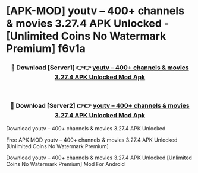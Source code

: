 # [APK-MOD] youtv – 400+ channels & movies 3.27.4 APK Unlocked - [Unlimited Coins No Watermark Premium] f6v1a



<div align="center">
<h3>🔴 Download [Server1] 👉👉 <a href="https://momento.my/?title=youtv_–_400+_channels_&_movies_3.27.4_APK_Unlocked">youtv – 400+ channels & movies 3.27.4 APK Unlocked Mod Apk</a></h3><br>

<h3>🔴 Download [Server2] 👉👉 <a href="https://momento.my/?title=youtv_–_400+_channels_&_movies_3.27.4_APK_Unlocked">youtv – 400+ channels & movies 3.27.4 APK Unlocked Mod Apk</a></h3>
</div>



Download youtv – 400+ channels & movies 3.27.4 APK Unlocked 

Free APK MOD youtv – 400+ channels & movies 3.27.4 APK Unlocked [Unlimited Coins No Watermark Premium]

Download youtv – 400+ channels & movies 3.27.4 APK Unlocked [Unlimited Coins No Watermark Premium] Mod For Android
